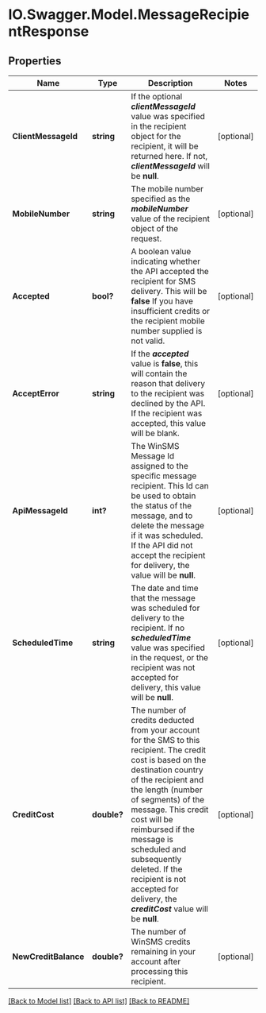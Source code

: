 # IO.Swagger.Model.MessageRecipientResponse
## Properties

Name | Type | Description | Notes
------------ | ------------- | ------------- | -------------
**ClientMessageId** | **string** | If the optional ***clientMessageId*** value was specified in the recipient object for the recipient, it will be returned here. If not, ***clientMessageId*** will be **null**.  | [optional] 
**MobileNumber** | **string** | The mobile number specified as the ***mobileNumber*** value of the recipient object of the request.  | [optional] 
**Accepted** | **bool?** | A boolean value indicating whether the API accepted the recipient for SMS delivery. This will be **false** If you have insufficient credits or the recipient mobile number supplied is not valid.  | [optional] 
**AcceptError** | **string** | If the ***accepted*** value is **false**, this will contain the reason that delivery to the recipient was declined by the API. If the recipient was accepted, this value will be blank.  | [optional] 
**ApiMessageId** | **int?** | The WinSMS Message Id assigned to the specific message recipient. This Id can be used to obtain the status of the message, and to delete the message if it was scheduled. If the API did not accept the recipient for delivery, the value will be **null**.  | [optional] 
**ScheduledTime** | **string** | The date and time that the message was scheduled for delivery to the recipient.  If no ***scheduledTime*** value was specified in the request, or the recipient was not accepted for delivery, this value will be **null**.  | [optional] 
**CreditCost** | **double?** | The number of credits deducted from your account for the SMS to this recipient.  The credit cost is based on the destination country of the recipient and the length (number of segments) of the message.  This credit cost will be reimbursed if the message is scheduled and subsequently deleted.  If the recipient is not accepted for delivery, the ***creditCost*** value will be **null**.  | [optional] 
**NewCreditBalance** | **double?** | The number of WinSMS credits remaining in your account after processing this recipient.  | [optional] 

[[Back to Model list]](../README.md#documentation-for-models) [[Back to API list]](../README.md#documentation-for-api-endpoints) [[Back to README]](../README.md)

